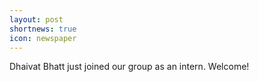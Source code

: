 ```yaml
---
layout: post
shortnews: true
icon: newspaper
---
```


Dhaivat Bhatt just joined our group as an intern. Welcome!
